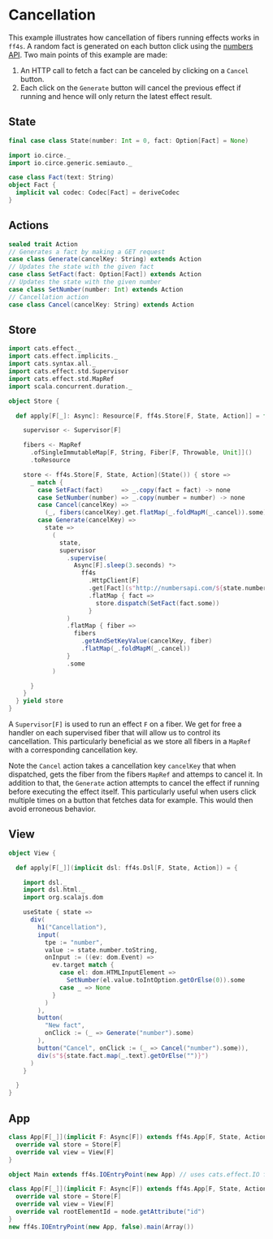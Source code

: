 # Cancellation

This example illustrates how cancellation of fibers running effects works in `ff4s`. A random fact is generated
on each button click using the [numbers API](http://numbersapi.com/#42). Two main points of this example are made:

1. An HTTP call to fetch a fact can be canceled by clicking on a `Cancel` button.
2. Each click on the `Generate` button will cancel the previous effect if running and hence will only return
   the latest effect result.

## State

```scala mdoc:js:shared
final case class State(number: Int = 0, fact: Option[Fact] = None)
```

```scala mdoc:js:shared
import io.circe._
import io.circe.generic.semiauto._

case class Fact(text: String)
object Fact {
  implicit val codec: Codec[Fact] = deriveCodec
}
```

## Actions

```scala mdoc:js:shared
sealed trait Action
// Generates a fact by making a GET request
case class Generate(cancelKey: String) extends Action
// Updates the state with the given fact
case class SetFact(fact: Option[Fact]) extends Action
// Updates the state with the given number
case class SetNumber(number: Int) extends Action
// Cancellation action
case class Cancel(cancelKey: String) extends Action
```

## Store

```scala mdoc:js:shared
import cats.effect._
import cats.effect.implicits._
import cats.syntax.all._
import cats.effect.std.Supervisor
import cats.effect.std.MapRef
import scala.concurrent.duration._

object Store {

  def apply[F[_]: Async]: Resource[F, ff4s.Store[F, State, Action]] = for {

    supervisor <- Supervisor[F]

    fibers <- MapRef
      .ofSingleImmutableMap[F, String, Fiber[F, Throwable, Unit]]()
      .toResource

    store <- ff4s.Store[F, State, Action](State()) { store =>
      _ match {
        case SetFact(fact)     => _.copy(fact = fact) -> none
        case SetNumber(number) => _.copy(number = number) -> none
        case Cancel(cancelKey) =>
          (_, fibers(cancelKey).get.flatMap(_.foldMapM(_.cancel)).some)
        case Generate(cancelKey) =>
          state =>
            (
              state,
              supervisor
                .supervise(
                  Async[F].sleep(3.seconds) *>
                    ff4s
                      .HttpClient[F]
                      .get[Fact](s"http://numbersapi.com/${state.number}?json")
                      .flatMap { fact =>
                        store.dispatch(SetFact(fact.some))
                      }
                )
                .flatMap { fiber =>
                  fibers
                    .getAndSetKeyValue(cancelKey, fiber)
                    .flatMap(_.foldMapM(_.cancel))
                }
                .some
            )

      }
    }
  } yield store
}
```

A `Supervisor[F]` is used to run an effect `F` on a fiber. We get for free a handler on each supervised fiber that will allow us to control
its cancellation. This particularly beneficial as we store all fibers in a `MapRef` with a corresponding cancellation key.

Note the `Cancel` action takes a cancellation key `cancelKey` that when dispatched, gets the fiber from the fibers `MapRef` and attemps to cancel it.
In addition to that, the `Generate` action attempts to cancel the effect if running before executing the effect itself. This particularly useful when users
click multiple times on a button that fetches data for example. This would then avoid erroneous behavior.

## View

```scala mdoc:js:shared
object View {

  def apply[F[_]](implicit dsl: ff4s.Dsl[F, State, Action]) = {

    import dsl._
    import dsl.html._
    import org.scalajs.dom

    useState { state =>
      div(
        h1("Cancellation"),
        input(
          tpe := "number",
          value := state.number.toString,
          onInput := ((ev: dom.Event) =>
            ev.target match {
              case el: dom.HTMLInputElement =>
                SetNumber(el.value.toIntOption.getOrElse(0)).some
              case _ => None
            }
          )
        ),
        button(
          "New fact",
          onClick := (_ => Generate("number").some)
        ),
        button("Cancel", onClick := (_ => Cancel("number").some)),
        div(s"${state.fact.map(_.text).getOrElse("")}")
      )
    }

  }
}
```

## App

```scala mdoc:js:compile-only
class App[F[_]](implicit F: Async[F]) extends ff4s.App[F, State, Action] {
  override val store = Store[F]
  override val view = View[F]
}

object Main extends ff4s.IOEntryPoint(new App) // uses cats.effect.IO for F
```

```scala mdoc:js:invisible
class App[F[_]](implicit F: Async[F]) extends ff4s.App[F, State, Action] {
  override val store = Store[F]
  override val view = View[F]
  override val rootElementId = node.getAttribute("id")
}
new ff4s.IOEntryPoint(new App, false).main(Array())
```

